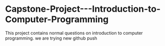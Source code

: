 # Capstone-Project---Introduction-to-Computer-Programming

This project contains normal questions on introduction to computer programming.
we are trying new github push



